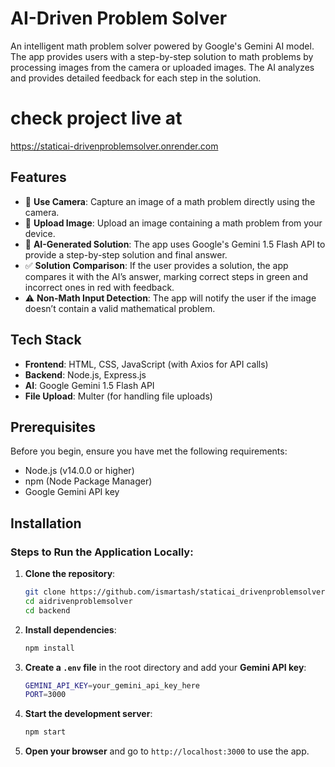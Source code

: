 # AI-Driven Problem Solver

An intelligent math problem solver powered by Google's Gemini AI model. The app provides users with a step-by-step solution to math problems by processing images from the camera or uploaded images. The AI analyzes and provides detailed feedback for each step in the solution.

# check project live at
  https://staticai-drivenproblemsolver.onrender.com

## Features

- 📸 **Use Camera**: Capture an image of a math problem directly using the camera.
- 📂 **Upload Image**: Upload an image containing a math problem from your device.
- 🤖 **AI-Generated Solution**: The app uses Google's Gemini 1.5 Flash API to provide a step-by-step solution and final answer.
- ✅ **Solution Comparison**: If the user provides a solution, the app compares it with the AI’s answer, marking correct steps in green and incorrect ones in red with feedback.
- ⚠️ **Non-Math Input Detection**: The app will notify the user if the image doesn’t contain a valid mathematical problem.

## Tech Stack

- **Frontend**: HTML, CSS, JavaScript (with Axios for API calls)
- **Backend**: Node.js, Express.js
- **AI**: Google Gemini 1.5 Flash API
- **File Upload**: Multer (for handling file uploads)

## Prerequisites

Before you begin, ensure you have met the following requirements:

- Node.js (v14.0.0 or higher)
- npm (Node Package Manager)
- Google Gemini API key

## Installation

### Steps to Run the Application Locally:

1. **Clone the repository**:

    ```bash
    git clone https://github.com/ismartash/staticai_drivenproblemsolver.git
    cd aidrivenproblemsolver
    cd backend
    ```

2. **Install dependencies**:

    ```bash
    npm install
    ```

3. **Create a `.env` file** in the root directory and add your **Gemini API key**:

    ```bash
    GEMINI_API_KEY=your_gemini_api_key_here
    PORT=3000
    ```

4. **Start the development server**:

    ```bash
    npm start
    ```

5. **Open your browser** and go to `http://localhost:3000` to use the app.

